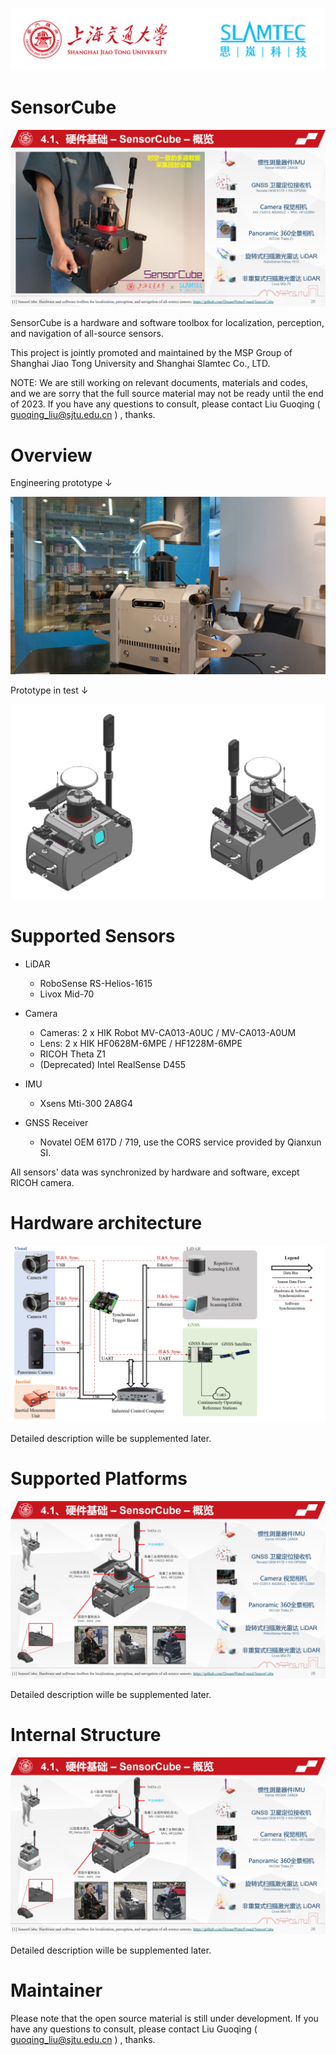 
![](Doc/images/001_banner.png)

# SensorCube

![](Doc/images/004_Overview-temp.png)

SensorCube is a hardware and software toolbox for localization, perception, and navigation of all-source sensors.

This project is jointly promoted and maintained by the MSP Group of Shanghai Jiao Tong University and Shanghai Slamtec Co., LTD.

NOTE: We are still working on relevant documents, materials and codes, and we are sorry that the full source material may not be ready until the end of 2023. If you have any questions to consult, please contact Liu Guoqing ( guoqing_liu@sjtu.edu.cn ) , thanks.

# Overview

Engineering prototype ↓

![](Doc/images/002_EngineeringPrototype.jpg)

Prototype in test ↓

![](Doc/images/003_ProtoTypeInTest.png)

# Supported Sensors

- LiDAR

    - RoboSense RS-Helios-1615 
    - Livox Mid-70

- Camera

    - Cameras: 2 x HIK Robot MV-CA013-A0UC / MV-CA013-A0UM
    - Lens: 2 x HIK HF0628M-6MPE / HF1228M-6MPE
    - RICOH Theta Z1
    - (Deprecated) Intel RealSense D455

- IMU

    - Xsens Mti-300 2A8G4
    
- GNSS Receiver

    - Novatel OEM 617D / 719, use the CORS service provided by Qianxun SI.

All sensors' data was synchronized by hardware and software, except RICOH camera.

# Hardware architecture

![](Doc/images/005_HW.png)

Detailed description wille be supplemented later.

# Supported Platforms

![](Doc/images/006_Applications.png)

Detailed description wille be supplemented later.

# Internal Structure

![](Doc/images/007_Structure.png)

Detailed description wille be supplemented later.
 
# Maintainer

Please note that the open source material is still under development.  If you have any questions to consult, please contact Liu Guoqing ( guoqing_liu@sjtu.edu.cn ) , thanks.


